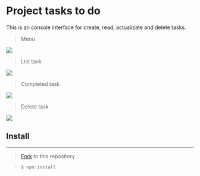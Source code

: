 Project tasks to do
=============
This is an console interface for create, read, actualizate and delete tasks.

>Menu

![](https://i.imgur.com/xfLd29Z.png)

> List task

![](https://i.imgur.com/UlAtLyp.png)

> Completed task

![](https://i.imgur.com/t8lr3Ts.png)

> Delete task

![](https://i.imgur.com/t8lr3Ts.png)



## Install
                
----

> [Fork](https://docs.github.com/es/get-started/quickstart/fork-a-repo) to this repository

> `$ npm install`

